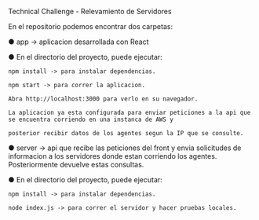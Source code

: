 Technical Challenge - Relevamiento de Servidores

En el repositorio podemos encontrar dos carpetas:

● app -> aplicacion desarrollada con React

  ● En el directorio del proyecto, puede ejecutar:

    npm install -> para instalar dependencias.

    npm start -> para correr la aplicacion.
    
    Abra http://localhost:3000 para verlo en su navegador.

    La aplicacion ya esta configurada para enviar peticiones a la api que se encuentra corriendo en una instanca de AWS y 
    
    posterior recibir datos de los agentes segun la IP que se consulte.

● server -> api que recibe las peticiones del front y envia solicitudes de informacion a los servidores donde estan corriendo los agentes. Posteriormente devuelve estas consultas.

  ● En el directorio del proyecto, puede ejecutar:

    npm install -> para instalar dependencias.

    node index.js -> para correr el servidor y hacer pruebas locales.
